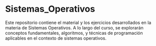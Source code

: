 # Sistemas_Operativos
Este repositorio contiene el material y los ejercicios desarrollados en la materia de Sistemas Operativos. A lo largo del curso, se explorarán conceptos fundamentales, algoritmos, y técnicas de programación aplicables en el contexto de sistemas operativos.
